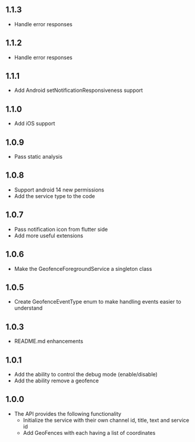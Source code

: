 ## 1.1.3

* Handle error responses

## 1.1.2

* Handle error responses

## 1.1.1

* Add Android setNotificationResponsiveness support

## 1.1.0

* Add iOS support

## 1.0.9

* Pass static analysis

## 1.0.8

* Support android 14 new permissions
* Add the service type to the code

## 1.0.7

* Pass notification icon from flutter side
* Add more useful extensions

## 1.0.6

* Make the GeofenceForegroundService a singleton class

## 1.0.5

* Create GeofenceEventType enum to make handling events easier to understand

## 1.0.3

* README.md enhancements

## 1.0.1

* Add the ability to control the debug mode (enable/disable)
* Add the ability remove a geofence

## 1.0.0

* The API provides the following functionality
  * Initialize the service with their own channel id, title, text and service id
  * Add GeoFences with each having a list of coordinates
